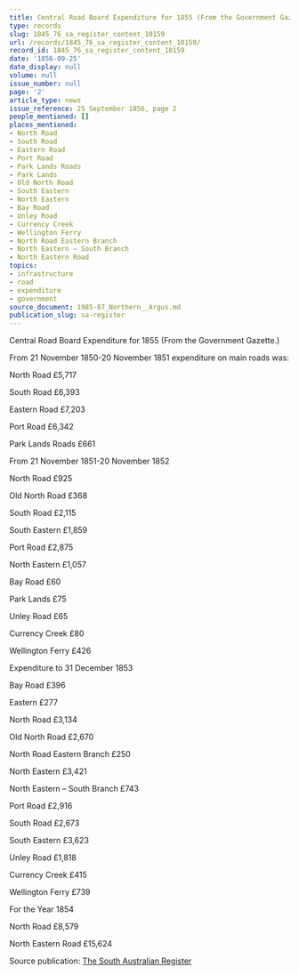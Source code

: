 ```yaml
---
title: Central Road Board Expenditure for 1855 (From the Government Gazette.)
type: records
slug: 1845_76_sa_register_content_10159
url: /records/1845_76_sa_register_content_10159/
record_id: 1845_76_sa_register_content_10159
date: '1856-09-25'
date_display: null
volume: null
issue_number: null
page: '2'
article_type: news
issue_reference: 25 September 1856, page 2
people_mentioned: []
places_mentioned:
- North Road
- South Road
- Eastern Road
- Port Road
- Park Lands Roads
- Park Lands
- Old North Road
- South Eastern
- North Eastern
- Bay Road
- Unley Road
- Currency Creek
- Wellington Ferry
- North Road Eastern Branch
- North Eastern – South Branch
- North Eastern Road
topics:
- infrastructure
- road
- expenditure
- government
source_document: 1985-87_Northern__Argus.md
publication_slug: sa-register
---
```


Central Road Board Expenditure for 1855 (From the Government Gazette.)

From 21 November 1850-20 November 1851 expenditure on main roads was:

North Road	£5,717

South Road	£6,393

Eastern Road	£7,203

Port Road	£6,342

Park Lands Roads	£661

From 21 November 1851-20 November 1852

North Road	£925

Old North Road	£368

South Road	£2,115

South Eastern	£1,859

Port Road	£2,875

North Eastern	£1,057

Bay Road	£60

Park Lands	£75

Unley Road	£65

Currency Creek	£80

Wellington Ferry	£426

Expenditure to 31 December 1853

Bay Road	£396

Eastern	£277

North Road	£3,134

Old North Road	£2,670

North Road Eastern Branch	£250

North Eastern 	£3,421

North Eastern – South Branch	£743

Port Road	£2,916

South Road	£2,673

South Eastern	£3,623

Unley Road 	£1,818

Currency Creek	£415

Wellington Ferry	£739

For the Year 1854

North Road	£8,579

North Eastern Road	£15,624

Source publication: [The South Australian Register](/publications/sa-register/)
